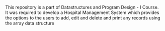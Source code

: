 This repository is a part of Datastructures and Program Design - I Course.  
It was required to develop a Hospital Management System which provides the options to the users to add, edit and delete and print any records using the array data structure
